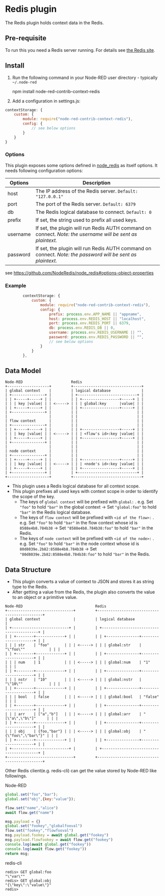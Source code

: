 
# Redis plugin

The Redis plugin holds context data in the Redis.

## Pre-requisite

To run this you need a Redis server running. For details see <a href="http://redis.io/" target="_new">the Redis site</a>.

## Install

1. Run the following command in your Node-RED user directory - typically `~/.node-red`

    npm install node-red-contrib-context-redis

1. Add a configuration in settings.js:

```javascript
contextStorage: {
    custom: {
        module: require("node-red-contrib-context-redis"),
        config: {
            // see below options
        }
    }
}
```
### Options

This plugin exposes some options defined in [node_redis](https://github.com/NodeRedis/node_redis) as itself options.
It needs following configuration options:

| Options        | Description                                                                                                 |
| -------------- | ----------------------------------------------------------------------------------------------------------- |
| host           | The IP address of the Redis server.    `Default: "127.0.0.1"`                                               |
| port           | The port of the Redis server.          `Default: 6379`                                                      |
| db             | The Redis logical database to connect. `Default: 0`                                                         |
| prefix         | If set, the string used to prefix all used keys.                                                            |
| username       | If set, the plugin will run Redis AUTH command on connect. *Note: the username will be sent as plaintext.*  |
| password       | If set, the plugin will run Redis AUTH command on connect. *Note: the password will be sent as plaintext.*  |

see https://github.com/NodeRedis/node_redis#options-object-properties

### Example 

```javascript
        contextStorage: {
            custom: {
                module: require("node-red-contrib-context-redis"),
                config: {
                    prefix: process.env.APP_NAME || "appname",
                    host: process.env.REDIS_HOST || "localhost",
                    port: process.env.REDIS_PORT || 6379,
                    db: process.env.REDIS_DB || 0,
                    username: process.env.REDIS_USERNAME || "",
                    password: process.env.REDIS_PASSWORD || "",
                    // see below options
                }
            }
        },
```
## Data Model

```text
Node-RED                      Redis
+-------------------+         +-------------------------------+
| global context    |         | logical database              |
| +---------------+ |         | +---------------------------+ |
| | +-----+-----+ | |         | | +-----------------+-----+ | |
| | | key |value| | | <-----> | | | global:key      |value| | |
| | +-----+-----+ | |         | | +-----------------+-----+ | |
| +---------------+ |         | |                           | |
|                   |         | |                           | |
| flow context      |         | |                           | |
| +---------------+ |         | |                           | |
| | +-----+-----+ | |         | | +-----------------+-----+ | |
| | | key |value| | | <-----> | | | <flow's id>:key |value| | |
| | +-----+-----+ | |         | | +-----------------+-----+ | |
| +---------------+ |         | |                           | |
|                   |         | |                           | |
| node context      |         | |                           | |
| +---------------+ |         | |                           | |
| | +-----+-----+ | |         | | +-----------------+-----+ | |
| | | key |value| | | <-----> | | | <node's id>:key |value| | |
| | +-----+-----+ | |         | | +-----------------+-----+ | |
| +---------------+ |         | +---------------------------+ |
+-------------------+         +-------------------------------+
```

- This plugin uses a Redis logical database for all context scope.
- This plugin prefixes all used keys with context scope in order to identify the scope of the key.
  - The keys of `global context` will be prefixed with `global:` .
    e.g.  Set `"foo"` to hold `"bar"` in the global context -> Set `"global:foo"` to hold `"bar"` in the Redis logical database.
  - The keys of `flow context` will be prefixed with `<id of the flow>:` .
    e.g.  Set `"foo"` to hold `"bar"` in the flow context whose id is `8588e4b8.784b38` -> Set `"8588e4b8.784b38:foo"` to hold `"bar"` in the Redis.
  - The keys of `node context` will be prefixed with `<id of the node>:` .
    e.g.  Set `"foo"` to hold `"bar"` in the node context whose id is `80d8039e.2b82:8588e4b8.784b38` -> Set `"80d8039e.2b82:8588e4b8.784b38:foo"` to hold `"bar"` in the Redis.

## Data Structure

- This plugin converts a value of context to JSON and stores it as string type to the Redis.
- After getting a value from the Redis, the plugin also converts the value to an object or a primitive value.

```text
Node-RED                                 Redis
+------------------------------+         +---------------------------------------------+
| global context               |         | logical database                            |
| +--------------------------+ |         | +-----------------------------------------+ |
| | +--------+-------------+ | |         | | +---------------+---------------------+ | |
| | | str    | "foo"       | | | <-----> | | | global:str    | "\"foo\""           | | |
| | +--------+-------------+ | |         | | +---------------+---------------------+ | |
| | | num    | 1           | | | <-----> | | | global:num    | "1"                 | | |
| | +--------+-------------+ | |         | | +---------------+---------------------+ | |
| | | nstr   | "10"        | | | <-----> | | | global:nstr   | "\"10\""            | | |
| | +--------+-------------+ | |         | | +---------------+---------------------+ | |
| | | bool   | false       | | | <-----> | | | global:bool   | "false"             | | |
| | +--------+-------------+ | |         | | +---------------+---------------------+ | |
| | | arr    | ["a","b"]   | | | <-----> | | | global:arr    | "[\"a\",\"b\"]"     | | |
| | +--------+-------------+ | |         | | +---------------+---------------------+ | |
| | | obj    | {foo,"bar"} | | | <-----> | | | global:obj    | "{\"foo\",\"bar\"}" | | |
| | +--------+-------------+ | |         | | +---------------+---------------------+ | |
| +--------------------------+ |         | +-----------------------------------------+ |
+------------------------------+         +---------------------------------------------+
```

Other Redis client(e.g. redis-cli) can get the value stored by Node-RED like followings.

Node-RED

```javascript
global.set("foo","bar");
global.set("obj",{key:"value"});

flow.set("name","alice")
await flow.get("name")

msg.payload = {}
global.set("fookey","globalfooval")
flow.set("fookey","flowfooval")
msg.payload.fookey = await global.get("fookey")
msg.payload.flowfookey = await flow.get("fookey")
console.log(await global.get("fookey"))
console.log(await flow.get("fookey"))
return msg;
```

redis-cli

```console
redis> GET global:foo
"\"var\""
redis> GET global:obj
"{\"key\":\"value\"}"
redis>
```